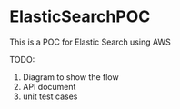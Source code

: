 # ElasticSearchPOC
This is a POC for Elastic Search using AWS 

TODO:
1. Diagram to show the flow
2. API document
3. unit test cases
